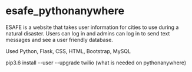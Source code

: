 # esafe_pythonanywhere

ESAFE is a website that takes user information for cities to use during a natural disaster. Users can log in and admins can log in to send text messages and see a user friendly database. 

Used Python, Flask, CSS, HTML, Bootstrap, MySQL

pip3.6 install --user --upgrade twilio
(what is needed on pythonanywhere)

